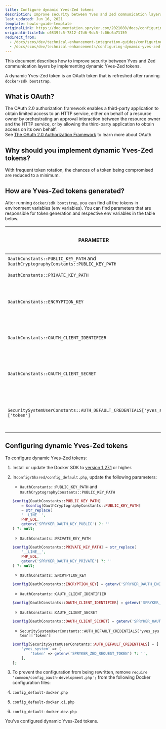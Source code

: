 ```yaml
---
title: Configure dynamic Yves-Zed tokens
description: Improve security between Yves and Zed communication layers with dynamic tokens.
last_updated: Jun 16, 2021
template: howto-guide-template
originalLink: https://documentation.spryker.com/2021080/docs/configuring-dynamic-yves-zed-tokens
originalArticleId: c0839fc5-7812-47d6-9dc5-fc06c6a71159
redirect_from:
  - /docs/scos/dev/technical-enhancement-integration-guides/configuring-dynamic-yves-zed-tokens.html
  - /docs/scos/dev/technical-enhancements/configuring-dynamic-yves-zed-tokens.html
---
```


This document describes how to improve security between Yves and Zed communication layers by implementing dynamic Yves-Zed tokens.

A dynamic Yves-Zed token is an OAuth token that is refreshed after running `docker/sdk bootstrap`.

## What is OAuth?

The OAuth 2.0 authorization framework enables a third-party application to obtain limited access to an HTTP service, either on behalf of a resource owner by orchestrating an approval interaction between the resource owner and the HTTP service, or by allowing the third-party application to obtain access on its own behalf.  
See [The OAuth 2.0 Authorization Framework](https://tools.ietf.org/html/rfc6749) to learn more about OAuth.

## Why should you implement dynamic Yves-Zed tokens?

With frequent token rotation, the chances of a token being compromised are reduced to a minimum.

## How are Yves-Zed tokens generated?

After running `docker/sdk bootstrap`, you can find all the tokens in environment variables (env variables). You can find parameters that are responsible for token generation and respective env variables in the table below.

| PARAMETER | PARAMETER DESCRIPTION | ENV VARIABLE | DESCRIPTION OF ENV VARIABLE VALUE |
| --- | --- | --- | --- |
| `OauthConstants::PUBLIC_KEY_PATH` and `OauthCryptographyConstants::PUBLIC_KEY_PATH` | SSH public key. | `SPRYKER_OAUTH_KEY_PUBLIC` |  |
| `OauthConstants::PRIVATE_KEY_PATH` | SSH private key. | `SPRYKER_OAUTH_KEY_PRIVATE` |  |
| `OauthConstants::ENCRYPTION_KEY` | Encrypts data when generating tokens. | `SPRYKER_OAUTH_ENCRYPTION_KEY` | Consists of 48 characters in lower and upper case Latin letters and digits. |
| `OauthConstants::OAUTH_CLIENT_IDENTIFIER` | OAuth client identifier for requesting access tokens. | `SPRYKER_OAUTH_CLIENT_IDENTIFIER` | The value is always `frontend`. |
| `OauthConstants::OAUTH_CLIENT_SECRET` | OAuth client secret for requesting access tokens. | `SPRYKER_OAUTH_CLIENT_SECRET` | Consists of 48 characters in lower and upper case Latin letters and digits. |
| `SecuritySystemUserConstants::AUTH_DEFAULT_CREDENTIALS['yves_system']['token']` | Enables access from Yves to Zed. | `SPRYKER_ZED_REQUEST_TOKEN` | Consists of 80 characters in lower and upper case Latin letters and digits. |

## Configuring dynamic Yves-Zed tokens

To configure dynamic Yves-Zed tokens:

1. Install or update the Docker SDK to [version 1.27.1](https://github.com/spryker/docker-sdk/releases/tag/1.27.1) or higher.

2. In`config/Shared/config_default.php`, update the following parameters:

    * `OauthConstants::PUBLIC_KEY_PATH` and `OauthCryptographyConstants::PUBLIC_KEY_PATH`

    ```php
    $config[OauthConstants::PUBLIC_KEY_PATH]
        = $config[OauthCryptographyConstants::PUBLIC_KEY_PATH]
        = str_replace(
        '__LINE__',
        PHP_EOL,
        getenv('SPRYKER_OAUTH_KEY_PUBLIC') ?: ''
    ) ?: null;
    ```

   * `OauthConstants::PRIVATE_KEY_PATH`

    ```php
    $config[OauthConstants::PRIVATE_KEY_PATH] = str_replace(
        '__LINE__',
        PHP_EOL,
        getenv('SPRYKER_OAUTH_KEY_PRIVATE') ?: ''
    ) ?: null;
    ```

    * `OauthConstants::ENCRYPTION_KEY`

    ```php
    $config[OauthConstants::ENCRYPTION_KEY] = getenv('SPRYKER_OAUTH_ENCRYPTION_KEY') ?: null;
    ```

    * `OauthConstants::OAUTH_CLIENT_IDENTIFIER`

    ```php
    $config[OauthConstants::OAUTH_CLIENT_IDENTIFIER] = getenv('SPRYKER_OAUTH_CLIENT_IDENTIFIER') ?: null;
    ```

    * `OauthConstants::OAUTH_CLIENT_SECRET`

    ```php
    $config[OauthConstants::OAUTH_CLIENT_SECRET] = getenv('SPRYKER_OAUTH_CLIENT_SECRET') ?: null;
    ```

    * `SecuritySystemUserConstants::AUTH_DEFAULT_CREDENTIALS['yves_system']['token']`

    ```php
    $config[SecuritySystemUserConstants::AUTH_DEFAULT_CREDENTIALS] = [
        'yves_system' => [
            'token' => getenv('SPRYKER_ZED_REQUEST_TOKEN') ?: '',
        ],
    ];
    ```

3. To prevent the configuration from being rewritten, remove `require 'common/config_oauth-development.php';` from the following Docker configuration files:

1. `config_default-docker.php`

2. `config_default-docker.ci.php`

3. `config_default-docker.dev.php`

You’ve configured dynamic Yves-Zed tokens.
